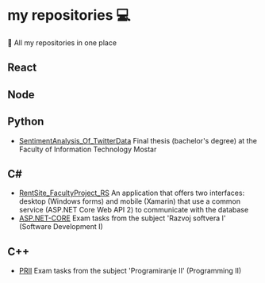 # my repositories 💻
📝 All my repositories in one place

## React

	

## Node


## Python

- [SentimentAnalysis_Of_TwitterData](https://github.com/merima98/SentimentAnalysis_Of_TwitterData) Final thesis (bachelor's degree) at the Faculty of Information Technology Mostar


## C#

- [RentSite_FacultyProject_RS](https://github.com/merima98/RentSite_FacultyProject_RS) An application that offers two interfaces: desktop (Windows forms) and mobile (Xamarin) that use a common service (ASP.NET Core Web API 2) to communicate with the database
- [ASP.NET-CORE](https://github.com/merima98/ASP.NET-CORE) Exam tasks from the subject 'Razvoj softvera I' (Software Development I) 


## C++

- [PRII](https://github.com/merima98/PRII) Exam tasks from the subject 'Programiranje II' (Programming II) 
